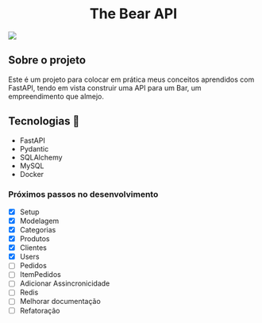<h1 align="center">The Bear API</h1>
<img src="http://img.shields.io/static/v1?label=STATUS&message=EM%20DESENVOLVIMENTO&color=RED&style=for-the-badge"/>

## Sobre o projeto

Este é um projeto para colocar em prática meus conceitos aprendidos com FastAPI,
tendo em vista construir uma API para um Bar, um empreendimento que almejo.

## Tecnologias 🚀

- FastAPI
- Pydantic
- SQLAlchemy
- MySQL
- Docker

### Próximos passos no desenvolvimento

- [x] Setup
- [x] Modelagem
- [x] Categorias
- [x] Produtos
- [x] Clientes
- [x] Users
- [ ] Pedidos
- [ ] ItemPedidos
- [ ] Adicionar Assincronicidade
- [ ] Redis
- [ ] Melhorar documentação
- [ ] Refatoração
